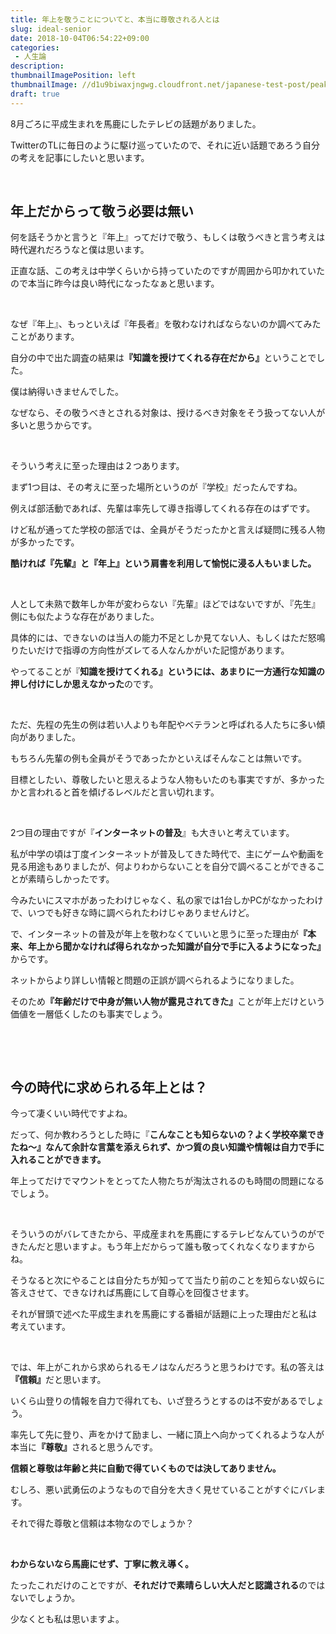 ```yaml
---
title: 年上を敬うことについてと、本当に尊敬される人とは
slug: ideal-senior
date: 2018-10-04T06:54:22+09:00
categories: 
 - 人生論
description: 
thumbnailImagePosition: left
thumbnailImage: //d1u9biwaxjngwg.cloudfront.net/japanese-test-post/peak-140.jpg
draft: true
---
```

<!--more-->

8月ごろに平成生まれを馬鹿にしたテレビの話題がありました。

TwitterのTLに毎日のように駆け巡っていたので、それに近い話題であろう自分の考えを記事にしたいと思います。

&nbsp;
<h2>年上だからって敬う必要は無い</h2>
何を話そうかと言うと『年上』ってだけで敬う、もしくは敬うべきと言う考えは時代遅れだろうなと僕は思います。

正直な話、この考えは中学くらいから持っていたのですが周囲から叩かれていたので本当に昨今は良い時代になったなぁと思います。

&nbsp;

なぜ『年上』、もっといえば『年長者』を敬わなければならないのか調べてみたことがあります。

自分の中で出た調査の結果は<strong>『知識を授けてくれる存在だから』</strong>ということでした。

僕は納得いきませんでした。

なぜなら、その敬うべきとされる対象は、授けるべき対象をそう扱ってない人が多いと思うからです。

&nbsp;

そういう考えに至った理由は２つあります。

まず1つ目は、その考えに至った場所というのが『学校』だったんですね。

例えば部活動であれば、先輩は率先して導き指導してくれる存在のはずです。

けど私が通ってた学校の部活では、全員がそうだったかと言えば疑問に残る人物が多かったです。

<strong>酷ければ『先輩』と『年上』という肩書を利用して愉悦に浸る人もいました。</strong>

&nbsp;

人として未熟で数年しか年が変わらない『先輩』ほどではないですが、『先生』側にも似たような存在がありました。

具体的には、できないのは当人の能力不足としか見てない人、もしくはただ怒鳴りたいだけで指導の方向性がズレてる人なんかがいた記憶があります。

やってることが『<strong>知識を授けてくれる』というには、あまりに一方通行な知識の押し付けにしか思えなかった</strong>のです。

&nbsp;

ただ、先程の先生の例は若い人よりも年配やベテランと呼ばれる人たちに多い傾向がありました。

もちろん先輩の例も全員がそうであったかといえばそんなことは無いです。

目標としたい、尊敬したいと思えるような人物もいたのも事実ですが、多かったかと言われると首を傾げるレベルだと言い切れます。

&nbsp;

2つ目の理由ですが『<strong>インターネットの普及</strong>』も大きいと考えています。

私が中学の頃は丁度インターネットが普及してきた時代で、主にゲームや動画を見る用途もありましたが、何よりわからないことを自分で調べることができることが素晴らしかったです。

今みたいにスマホがあったわけじゃなく、私の家では1台しかPCがなかったわけで、いつでも好きな時に調べられたわけじゃありませんけど。

で、インターネットの普及が年上を敬わなくていいと思うに至った理由が<strong>『本来、年上から聞かなければ得られなかった知識が自分で手に入るようになった』</strong>からです。

ネットからより詳しい情報と問題の正誤が調べられるようになりました。

そのため<strong>『年齢だけで中身が無い人物が露見されてきた』</strong>ことが年上だけという価値を一層低くしたのも事実でしょう。

&nbsp;

&nbsp;
<h2>今の時代に求められる年上とは？</h2>
今って凄くいい時代ですよね。

だって、何か教わろうとした時に『<strong>こんなことも知らないの？よく学校卒業できたね～』なんて余計な言葉を添えられず、かつ質の良い知識や情報は自力で手に入れることができます。</strong>

年上ってだけでマウントをとってた人物たちが淘汰されるのも時間の問題になるでしょう。

&nbsp;

そういうのがバレてきたから、平成産まれを馬鹿にするテレビなんていうのができたんだと思いますよ。もう年上だからって誰も敬ってくれなくなりますからね。

そうなると次にやることは自分たちが知ってて当たり前のことを知らない奴らに答えさせて、できなければ馬鹿にして自尊心を回復させます。

それが冒頭で述べた平成生まれを馬鹿にする番組が話題に上った理由だと私は考えています。

&nbsp;

では、年上がこれから求められるモノはなんだろうと思うわけです。私の答えは<strong>『信頼』</strong>だと思います。

いくら山登りの情報を自力で得れても、いざ登ろうとするのは不安があるでしょう。

率先して先に登り、声をかけて励まし、一緒に頂上へ向かってくれるような人が本当に<strong>『尊敬』</strong>されると思うんです。

<strong>信頼と尊敬は年齢と共に自動で得ていくものでは決してありません。</strong>

むしろ、悪い武勇伝のようなもので自分を大きく見せていることがすぐにバレます。

それで得た尊敬と信頼は本物なのでしょうか？

&nbsp;

<strong>わからないなら馬鹿にせず、丁寧に教え導く。</strong>

たったこれだけのことですが、<strong>それだけで素晴らしい大人だと認識される</strong>のではないでしょうか。

少なくとも私は思いますよ。
